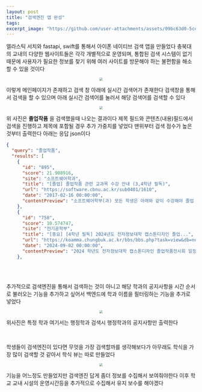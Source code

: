 ```yaml
---
layout: post
title: "검색엔진 앱 완성"
tags:  
excerpt_image: "https://github.com/user-attachments/assets/09bc63d0-5ce4-4045-a8d3-e77f1d354ac5"
---
```


엘라스틱 서치와 fastapi, swift를 통해서 아이폰 네이티브 검색 앱을 만들었다 충북대의 교내의 다양한 웹사이트들은 각각 개별적으로 운영되며, 통합된 검색 시스템이 없기 때문에 사용자가 필요한 정보를 찾기 위해 여러 사이트를 방문해야 하는 불편함을 해소 할 수 있을 것이다

<center>
<img src="https://github.com/user-attachments/assets/09bc63d0-5ce4-4045-a8d3-e77f1d354ac5" style="zoom:50%;">
</center>

이렇게 메인페이지가 존재하고 검색 창 아래에 실시간 검색어가 존재한다 검색창을 통해서 검색을 할 수 있으며 아래 실시간 검색어를 눌러서 해당 검색어를 검색할 수 있다

<center>
<img src="https://github.com/user-attachments/assets/55224ea6-9ddb-4e94-a827-6ded08c13a35" style="zoom:50%;">
</center>

위 사진은 **졸업작품** 을 검색했을때 나오는 결과이다 제목 필드와 콘텐츠(내용)필드에서 검색을 진행하고 제목에 포함될 경우 추가 가중치를 넣었다 맨위부터 검색 점수가 높은것부터 출력한다 아래는 응답 json이다

``` json
{
  "query": "졸업작품",
  "results": [
    {
      "id": "895",
      "score": 21.908916,
      "site": "소프트웨어학과",
      "title": "[졸업] 졸업작품 관련 교과목 수강 안내 (3,4학년 필독)",
      "url": "https://software.cbnu.ac.kr/sub0401/1610",
      "date": "2017-02-16 00:00:00",
      "contentPreview": "소프트웨어학부(과) 모든 학생은 아래와 같이 수강해야 졸업 작품을 만들고 졸업 작품 통과 후, 졸업이 가능함을 안내드립니다.   (신입생, 소속변경, 복학생, 편입생, 전입생 모두 포함)       산학프로젝트(종합설계) (3학년 2학기)  => 캡스톤디자인 (4학년 1학기)  => 창업파일럿프로젝트(종합설계)  (4학년 2학기)"
    },
    {
      "id": "758",
      "score": 10.574747,
      "site": "전기공학부",
      "title": "[중요] [4학년 필독] 2024년도 전자정보대학 캡스톤디자인 졸업...",
      "url": "https://koamma.chungbuk.ac.kr/bbs/bbs.php?task=view&db=notice&no=3688&page=1&search=&searchKey=&category=&pgID=ID12415888101",
      "date": "2024-09-02 00:00:00",
      "contentPreview": "2024 학년도 전자정보대학 캡스톤디자인 졸업작품전시회 일정을 다음과 같이 안내합니다 . 1.  졸업작품 전시회  1)  일시  :  2024년 11월 13일 (수) 09시 ~ 18시   ( 작품전시는  9 시 전에 완료 )          2)  장소  :  개신문화관 1층     2.  제출서류  ( 작품소개글 & 포스터 )          1)  작품 소개글   [ 첨부 1]  파일의 양식을 다운받아 작성 후 ,  아래  e-mail 로 보내주세요 .       - e-mail  주소  : khk1030@cbnu.ac.kr   -  제출일자  :  2024. 10. 17.(목 )  까지   *  반드시 제출 양식에서 한 장만 작성하여서 제출해주시기 바랍니다 .         2)  포스터        - e-mail  주소  : khk1030@cbnu.ac.kr         -  형식 , size : PPT 파일 ,A2(420mm * 594mm)         -  제출일자  :  2024. 10. 17.(목 )  까지     * PowerPoint 에서  [ 디자인메뉴 → 슬라이드 크기 ] 에서 형식 ,size 를 위와 같이 맞춰주시기 바랍니다 .   *  꼭 기한에 맞게 제출해주시기 바랍니다 ."
    },
   
```

&nbsp;

추가적으로 검색엔진을 통해서 검색하는 것이 아니고 해당 학과의 공지사항을 시간 순서로  불러오는 기능을 추가하고 싶어서 백엔드에 학과 이름을 필터링하는 기능을 추가로 넣었다

<center>
<img src="https://github.com/user-attachments/assets/cfa8ebd0-ab69-455e-970d-c191698a402d" style="zoom:50%;">
</center>

위사진은 특정 학과 여기서는 행정학과 검색시 행정학과의 공지사항만 출력한다

&nbsp;

학생들이 검색엔진이 있다면 무엇을 가장 검색할까를 생각해보다가 아무래도 학식을 가장 많이 검색할 것 같아서 학식 뷰는 따로 만들었다

<center>
<img src="https://github.com/user-attachments/assets/1e514c52-b1cf-49fa-a1ba-f6a5238aad2b" style="zoom:50%;">
</center>

기능을 어느정도 만들었지만 검색엔진 답게 좀더 정보를 수집해서 보여줘야한다 이후 학교 교내 시설의 운영시간등을 추가적으로 수집해서 유지 보수를 해야겠다


